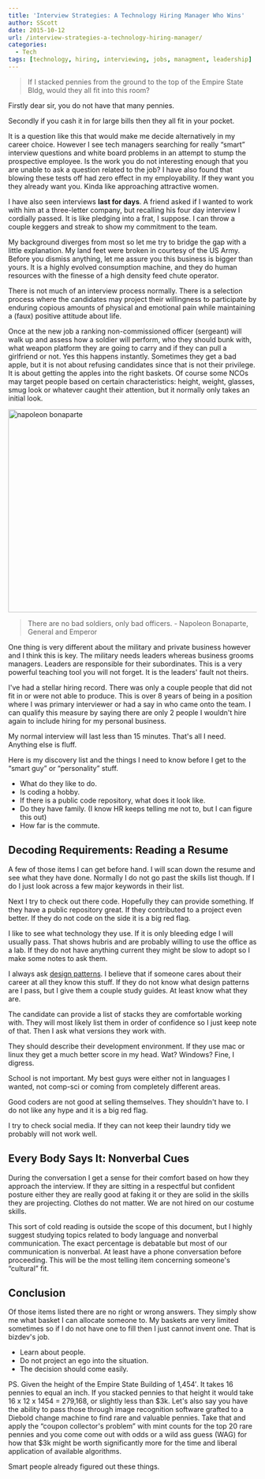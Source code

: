 ```yaml
---
title: 'Interview Strategies: A Technology Hiring Manager Who Wins'
author: SScott
date: 2015-10-12
url: /interview-strategies-a-technology-hiring-manager/
categories:
  - Tech
tags: [technology, hiring, interviewing, jobs, managment, leadership]
---
```

> If I stacked pennies from the ground to the top of the Empire State Bldg, would they all fit into this room? 

Firstly dear sir, you do not have that many pennies. 
  
Secondly if you cash it in for large bills then they all fit in your pocket.

It is a question like this that would make me decide alternatively in my career choice. However I see tech managers searching for really “smart” interview questions and white board problems in an attempt to stump the prospective employee. Is the work you do not interesting enough that you are unable to ask a question related to the job? I have also found that blowing these tests off had zero effect in my employability. If they want you they already want you. Kinda like approaching attractive women. 

I have also seen interviews **last for days**. A friend asked if I wanted to work with him at a three-letter company, but recalling his four day interview I cordially passed. It is like pledging into a frat, I suppose. I can throw a couple keggers and streak to show my commitment to the team. 

My background diverges from most so let me try to bridge the gap with a little explanation. My land feet were broken in courtesy of the US Army. Before you dismiss anything, let me assure you this business is bigger than yours. It is a highly evolved consumption machine, and they do human resources with the finesse of a high density feed chute operator. 

There is not much of an interview process normally. There is a selection process where the candidates may project their willingness to participate by enduring copious amounts of physical and emotional pain while maintaining a (faux) positive attitude about life. 

Once at the new job a ranking non-commissioned officer (sergeant) will walk up and assess how a soldier will perform, who they should bunk with, what weapon platform they are going to carry and if they can pull a girlfriend or not. Yes this happens instantly. Sometimes they get a bad apple, but it is not about refusing candidates since that is not their privilege. It is about getting the apples into the right baskets. Of course some NCOs may target people based on certain characteristics: height, weight, glasses, smug look or whatever caught their attention, but it normally only takes an initial look.

<img src="http://scotttactical.com/wp-content/uploads/2015/10/napoleon-bonaparte.jpg" alt="napoleon bonaparte" width="797" height="412" class="aligncenter size-full wp-image-288" />

> There are no bad soldiers, only bad officers. - Napoleon Bonaparte, General and Emperor

One thing is very different about the military and private business however and I think this is key. The military needs leaders whereas business grooms managers. Leaders are responsible for their subordinates. This is a very powerful teaching tool you will not forget. It is the leaders' fault not theirs. 

I've had a stellar hiring record. There was only a couple people that did not fit in or were not able to produce. This is over 8 years of being in a position where I was primary interviewer or had a say in who came onto the team. I can qualify this measure by saying there are only 2 people I wouldn't hire again to include hiring for my personal business. 

My normal interview will last less than 15 minutes. That's all I need. Anything else is fluff. 

Here is my discovery list and the things I need to know before I get to the “smart guy” or “personality” stuff.

  * What do they like to do.
  * Is coding a hobby.
  * If there is a public code repository, what does it look like.
  * Do they have family. (I know HR keeps telling me not to, but I can figure this out)
  * How far is the commute.

## Decoding Requirements: Reading a Resume

A few of those items I can get before hand. I will scan down the resume and see what they have done. Normally I do not go past the skills list though. If I do I just look across a few major keywords in their list. 

Next I try to check out there code. Hopefully they can provide something. If they have a public repository great. If they contributed to a project even better. If they do not code on the side it is a big red flag. 

I like to see what technology they use. If it is only bleeding edge I will usually pass. That shows hubris and are probably willing to use the office as a lab. If they do not have anything current they might be slow to adopt so I make some notes to ask them.

I always ask [design patterns][2]. I believe that if someone cares about their career at all they know this stuff. If they do not know what design patterns are I pass, but I give them a couple study guides. At least know what they are. 

The candidate can provide a list of stacks they are comfortable working with. They will most likely list them in order of confidence so I just keep note of that. Then I ask what versions they work with. 

They should describe their development environment. If they use mac or linux they get a much better score in my head. Wat? Windows? Fine, I digress.

School is not important. My best guys were either not in languages I wanted, not comp-sci or coming from completely different areas.

Good coders are not good at selling themselves. They shouldn't have to. I do not like any hype and it is a big red flag. 

I try to check social media. If they can not keep their laundry tidy we probably will not work well. 

## Every Body Says It: Nonverbal Cues

During the conversation I get a sense for their comfort based on how they approach the interview. If they are sitting in a respectful but confident posture either they are really good at faking it or they are solid in the skills they are projecting. Clothes do not matter. We are not hired on our costume skills.

This sort of cold reading is outside the scope of this document, but I highly suggest studying topics related to body language and nonverbal communication. The exact percentage is debatable but most of our communication is nonverbal. At least have a phone conversation before proceeding. This will be the most telling item concerning someone's “cultural” fit. 

## Conclusion

Of those items listed there are no right or wrong answers. They simply show me what basket I can allocate someone to. My baskets are very limited sometimes so if I do not have one to fill then I just cannot invent one. That is bizdev's job. 

  * Learn about people. 
  * Do not project an ego into the situation. 
  * The decision should come easily. 

PS. Given the height of the Empire State Building of 1,454&#8242;. It takes 16 pennies to equal an inch. If you stacked pennies to that height it would take 16 x 12 x 1454 = 279,168, or slightly less than $3k. Let's also say you have the ability to pass those through image recognition software grafted to a Diebold change machine to find rare and valuable pennies. Take that and apply the “coupon collector's problem” with mint counts for the top 20 rare pennies and you come come out with odds or a wild ass guess (WAG) for how that $3k might be worth significantly more for the time and liberal application of available algorithms.
  
Smart people already figured out these things.

 [1]: http://scotttactical.com/wp-content/uploads/2015/10/napoleon-bonaparte.jpg
 [2]: https://en.wikipedia.org/wiki/Software_design_pattern